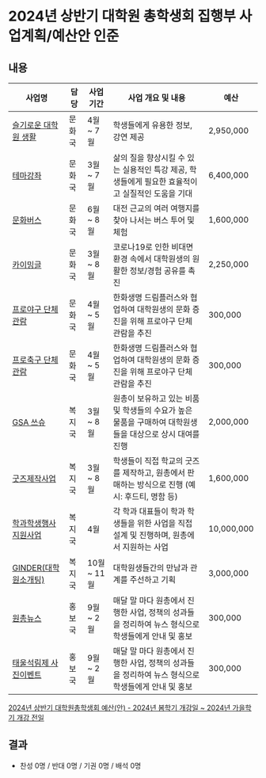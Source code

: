 2024년 상반기 대학원 총학생회 집행부 사업계획/예산안 인준
===

## 내용
| 사업명                                        | 담당   | 사업 기간 | 사업 개요 및 내용                                                                  | 예산         |
|-----------------------------------------------|--------|-----------|-----------------------------------------------------------------------------|------------|
| [슬기로운 대학원 생활](문화국_슬대생.md)        | 문화국 | 4월 ~ 7월 | 학생들에게 유용한 정보, 강연 제공                                                         | 2,950,000  |  
| [테마강좌](문화국_테마강좌.md)                    | 문화국 | 3월 ~ 7월 | 삶의 질을 향상시킬 수 있는 실용적인 특강 제공, 학생들에게 필요한 효율적이고 실질적인 도움을 기대                     | 6,400,000  |
| [문화버스](문화국_문화버스.md)               | 문화국 | 6월 ~ 8월 | 대전 근교의 여러 여행지를 찾아 나서는 버스 투어 및 체험                                   | 1,600,000 |
| [카이밍글](문화국_카이밍글.md)                    | 문화국 | 3월 ~ 8월 | 코로나19로 인한 비대면 환경 속에서 대학원생의 원활한 정보/경험 공유를 촉진                                 | 2,250,000 |
| [프로야구 단체관람](문화국_프로야구.md)                    | 문화국 | 4월 ~ 5월 | 한화생명 드림플러스와 협업하여 대학원생의 문화 증진을 위해 프로야구 단체 관람을 추진                                 | 300,000 |
| [프로축구 단체관람](문화국_프로축구.md)                    | 문화국 | 4월 ~ 5월 | 한화생명 드림플러스와 협업하여 대학원생의 문화 증진을 위해 프로야구 단체 관람을 추진                                 | 300,000 |
| [GSA 쓰슈](복지국_쓰슈.md)                | 복지국 | 3월 ~ 8월 | 원총이 보유하고 있는 비품 및 학생들의 수요가 높은 물품을 구매하여 대학원생들을 대상으로 상시 대여를 진행                 | 2,000,000  |
| [굿즈제작사업](복지국_굿즈.md)                | 복지국 | 3월 ~ 8월 | 학생들이 직접 학교의 굿즈를 제작하고, 원총에서 판매하는 방식으로 진행 (예시: 후드티, 명함 등)                     | 1,600,000 |
| [학과학생행사지원사업](복지국_학학행지.md)        | 복지국 | 4월       | 각 학과 대표들이 학과 학생들을 위한 사업을 직접 설계 및 진행하며, 원총에서 지원하는 사업                         | 10,000,000 |
| [GINDER(대학원소개팅)](복지국_대학원소개팅.md) | 복지국 | 10월 ~ 11월 | 대학원생들간의 만남과 관계를 주선하고 기획      | 3,000,000  
| [원총뉴스](홍보국_원총뉴스.md)     | 홍보국 | 9월 ~ 2월 | 매달 말 마다 원총에서 진행한 사업, 정책의 성과들을 정리하여 뉴스 형식으로 학생들에게 안내 및 홍보      | 300,000  | 
| [태울석림제 사진이벤트](홍보국_태울석림제.md)     | 홍보국 | 9월 ~ 2월 | 매달 말 마다 원총에서 진행한 사업, 정책의 성과들을 정리하여 뉴스 형식으로 학생들에게 안내 및 홍보      | 300,000   | 

[2024년 상반기 대학원총학생회 예산(안) - 2024년 봄학기 개강일 ~ 2024년 가을학기 개강 전일](https://docs.google.com/spreadsheets/d/1zDmGYBEFAcE2eK54zDEGhmtaXSlr-TBUNHIS_SbAVOs/edit?usp=sharing)

## 결과
- 찬성 0명 / 반대 0명 / 기권 0명 / 배석 0명
